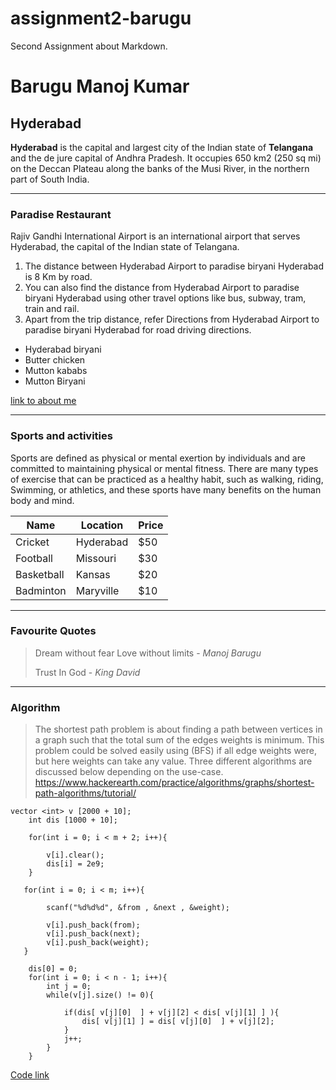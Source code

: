 # assignment2-barugu
Second Assignment about Markdown.
# Barugu Manoj Kumar
## Hyderabad

**Hyderabad** is the capital and largest city of the Indian state of **Telangana** and the de jure capital of Andhra Pradesh. It occupies 650 km2 (250 sq mi) on the Deccan Plateau along the banks of the Musi River, in the northern part of South India.

***

### Paradise Restaurant

Rajiv Gandhi International Airport is an international airport that serves Hyderabad, the capital of the Indian state of Telangana.

1. The distance between Hyderabad Airport to paradise biryani Hyderabad is 8 Km by road. 
2. You can also find the distance from Hyderabad Airport to paradise biryani Hyderabad using other travel options like bus, subway, tram, train and rail.
3. Apart from the trip distance, refer Directions from Hyderabad Airport to paradise biryani Hyderabad for road driving directions.

- Hyderabad biryani
- Butter chicken
- Mutton kababs
- Mutton Biryani

[link to about me](Aboutme.md)

***
### Sports and activities

Sports are defined as physical or mental exertion by individuals and are committed to maintaining physical or mental fitness. There are many types of exercise that can be practiced as a healthy habit, such as walking, riding, Swimming, or athletics, and these sports have many benefits on the human body and mind.

| Name  | Location  |  Price |
|---|---|---|
|  Cricket |  Hyderabad |  $50 | 
|  Football | Missouri  |  $30 |
|  Basketball | Kansas  |  $20 |
|  Badminton | Maryville | $10 |

***
### Favourite Quotes

> Dream without fear Love without limits - *Manoj Barugu*
>
> Trust In God - *King David*

***

### Algorithm

> The shortest path problem is about finding a path between  vertices in a graph such that the total sum of the edges weights is minimum. This problem could be solved easily using (BFS) if all edge weights were, but here weights can take any value. Three different algorithms are discussed below depending on the use-case. https://www.hackerearth.com/practice/algorithms/graphs/shortest-path-algorithms/tutorial/

```
vector <int> v [2000 + 10];
    int dis [1000 + 10];

    for(int i = 0; i < m + 2; i++){

        v[i].clear();
        dis[i] = 2e9;
    }

   for(int i = 0; i < m; i++){

        scanf("%d%d%d", &from , &next , &weight);

        v[i].push_back(from);
        v[i].push_back(next);
        v[i].push_back(weight);
   }

    dis[0] = 0;
    for(int i = 0; i < n - 1; i++){
        int j = 0;
        while(v[j].size() != 0){

            if(dis[ v[j][0]  ] + v[j][2] < dis[ v[j][1] ] ){
                dis[ v[j][1] ] = dis[ v[j][0]  ] + v[j][2];
            }
            j++;
        }
    }
```
[Code link](https://www.hackerearth.com/practice/algorithms/graphs/shortest-path-algorithms/tutorial/)
